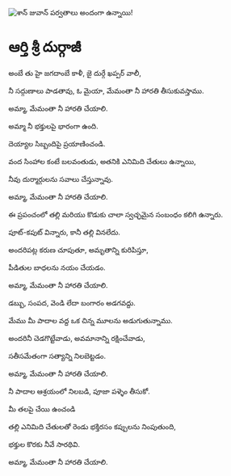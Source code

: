 ![శాన్ జువాన్ పర్వతాలు అందంగా ఉన్నాయి!](lib/assets/images/artis/img.png "శాన్ జువాన్ పర్వతాలు")

# ఆర్తి శ్రీ దుర్గాజీ

అంబే తు హై జగదాంబే కాళీ, జై దుర్గే ఖప్పర్ వాలీ,

నీ సద్గుణాలు పాడతావు, ఓ మైయా, మేమంతా నీ హారతి తీసుకువస్తాము.

అమ్మా, మేమంతా నీ హారతి చేయాలి.

అమ్మా నీ భక్తులపై భారంగా ఉంది.

దెయ్యాల సిబ్బందిపై ప్రయాణించండి.

వంద సింహాల కంటే బలవంతుడు, అతనికి ఎనిమిది చేతులు ఉన్నాయి,

నీవు దుర్మార్గులను సవాలు చేస్తున్నావు.

అమ్మా, మేమంతా నీ హారతి చేయాలి.

ఈ ప్రపంచంలో తల్లి మరియు కొడుకు చాలా స్వచ్ఛమైన సంబంధం కలిగి ఉన్నారు.

పూట్-కపుట్ విన్నారు, కానీ తల్లి వినలేదు.

అందరిపట్ల కరుణ చూపుతూ, అమృతాన్ని కురిపిస్తూ,

పీడితుల బాధలను నయం చేయడం.

అమ్మా, మేమంతా నీ హారతి చేయాలి.

డబ్బు, సంపద, వెండి లేదా బంగారం అడగవద్దు.

మేము మీ పాదాల వద్ద ఒక చిన్న మూలను అడుగుతున్నాము.

అందరినీ చెడగొట్టేవాడు, అవమానాన్ని రక్షించేవాడు,

సతీసమేతంగా సత్యాన్ని నిలబెట్టడం.

అమ్మా, మేమంతా నీ హారతి చేయాలి.

నీ పాదాల ఆశ్రయంలో నిలబడి, పూజా పళ్ళెం తీసుకో.

మీ తలపై చేయి ఉంచండి

తల్లి ఎనిమిది చేతులతో రెండు భక్తిరసం కప్పులను నింపుతుంది,

భక్తుల కొరకు నీవే సారథివి.

అమ్మా, మేమంతా నీ హారతి చేయాలి.